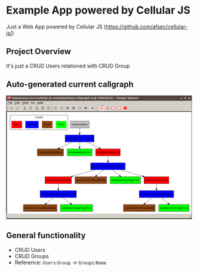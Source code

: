 #  Example App powered by Cellular JS

Just a Web App powered by Cellular JS (https://github.com/afsec/cellular-js/)

## Project Overview

It's just a CRUD Users relationed with CRUD Group

## Auto-generated current callgraph

![Current Callgraph](/docs/01-callgraph.png?raw=true)

## General functionality

- CRUD Users
- CRUD Groups
- Reference: `Users`:`Group` -> `Groups`:`Name`

